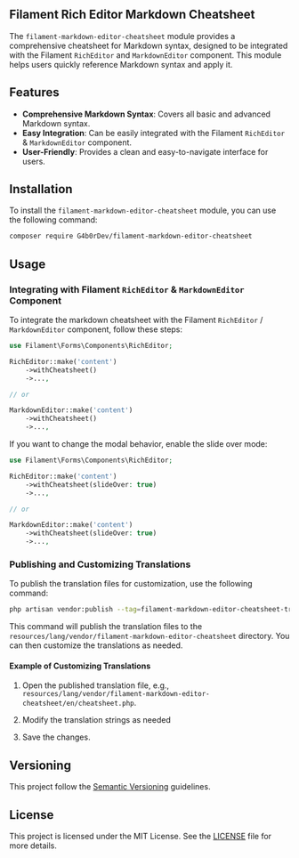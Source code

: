 ## Filament Rich Editor Markdown Cheatsheet

The `filament-markdown-editor-cheatsheet` module provides a comprehensive cheatsheet for Markdown syntax, designed to be integrated with the Filament `RichEditor` and `MarkdownEditor` component.
This module helps users quickly reference Markdown syntax and apply it.

## Features

- **Comprehensive Markdown Syntax**: Covers all basic and advanced Markdown syntax.
- **Easy Integration**: Can be easily integrated with the Filament `RichEditor` & `MarkdownEditor` component.
- **User-Friendly**: Provides a clean and easy-to-navigate interface for users.

## Installation

To install the `filament-markdown-editor-cheatsheet` module, you can use the following command:

```bash
composer require G4b0rDev/filament-markdown-editor-cheatsheet
```

## Usage

### Integrating with Filament `RichEditor` & `MarkdownEditor` Component

To integrate the markdown cheatsheet with the Filament `RichEditor` / `MarkdownEditor` component, follow these steps:

```php
use Filament\Forms\Components\RichEditor;

RichEditor::make('content')
    ->withCheatsheet()
    ->...,

// or

MarkdownEditor::make('content')
    ->withCheatsheet()
    ->...,
```

If you want to change the modal behavior, enable the slide over mode:

```php
use Filament\Forms\Components\RichEditor;

RichEditor::make('content')
    ->withCheatsheet(slideOver: true)
    ->...,

// or

MarkdownEditor::make('content')
    ->withCheatsheet(slideOver: true)
    ->...,
```

### Publishing and Customizing Translations

To publish the translation files for customization, use the following command:

```bash
php artisan vendor:publish --tag=filament-markdown-editor-cheatsheet-translations
```

This command will publish the translation files to the `resources/lang/vendor/filament-markdown-editor-cheatsheet` directory.
You can then customize the translations as needed.

#### Example of Customizing Translations

1. Open the published translation file, e.g., `resources/lang/vendor/filament-markdown-editor-cheatsheet/en/cheatsheet.php`.

2. Modify the translation strings as needed

3. Save the changes.

## Versioning

This project follow the [Semantic Versioning](https://semver.org/) guidelines.

## License

This project is licensed under the MIT License. See the [LICENSE](LICENSE) file for more details.

